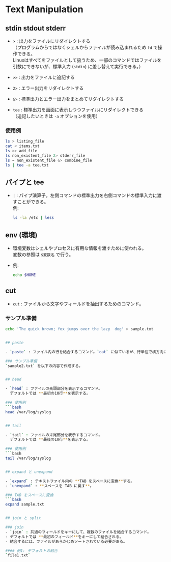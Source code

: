 # Text Manipulation

## stdin stdout stderr

- `>` : 出力をファイルにリダイレクトする  
  （プログラムからではなくシェルからファイルが読み込まれるため `fd` で操作できる。  
   Linuxはすべてをファイルとして扱うため、一部のコマンドではファイルを引数にできないが、標準入力 (`stdin`) に差し替えて実行できる。）

- `>>` : 出力をファイルに追記する  

- `2>` : エラー出力をリダイレクトする  

- `&>` : 標準出力とエラー出力をまとめてリダイレクトする  

- `tee` : 標準出力を画面に表示しつつファイルにリダイレクトできる  
  （追記したいときは `-a` オプションを使用）

### 使用例

```bash
ls > listing_file
cat < items.txt
ls >> add_file
ls non_existent_file 2> stderr_file
ls ~ non_existent_file &> combine_file
ls | tee -a tee.txt
```


 ## パイプと tee

- `|` : パイプ演算子。左側コマンドの標準出力を右側コマンドの標準入力に渡すことができる。  
  例:  
  ```bash
  ls -la /etc | less


## env (環境)

- 環境変数はシェルやプロセスに有用な情報を渡すために使われる。  
  変数の参照は `$変数名` で行う。

- 例:  
  ```bash
  echo $HOME


## cut

- `cut` : ファイルから文字やフィールドを抽出するためのコマンド。

### サンプル準備
```bash
echo 'The quick brown; fox jumps over the lazy  dog' > sample.txt


## paste

- `paste` : ファイル内の行を結合するコマンド。`cat` に似ているが、行単位で横方向に連結する。  

### サンプル準備
`sample2.txt` を以下の内容で作成する。  


## head

- `head` : ファイルの先頭部分を表示するコマンド。  
  デフォルトでは **最初の10行**を表示する。  

### 使用例
```bash
head /var/log/syslog


## tail

- `tail` : ファイルの末尾部分を表示するコマンド。  
  デフォルトでは **最後の10行**を表示する。  

### 使用例
```bash
tail /var/log/syslog


## expand と unexpand

- `expand` : テキストファイル内の **TAB をスペースに変換**する。  
- `unexpand` : **スペースを TAB に戻す**。  

### TAB をスペースに変換
```bash
expand sample.txt


## join と split

### join
- `join` : 共通のフィールドをキーにして、複数のファイルを結合するコマンド。  
- デフォルトでは **最初のフィールド**をキーにして結合される。  
- 結合するには、ファイルがあらかじめソートされている必要がある。  

#### 例1: デフォルトの結合
`file1.txt`  

